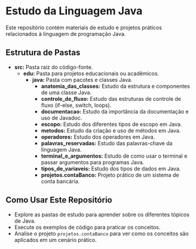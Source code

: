 # Estudo da Linguagem Java

Este repositório contém materiais de estudo e projetos práticos relacionados à linguagem de programação Java.

## Estrutura de Pastas

* **src:** Pasta raiz do código-fonte.
    * **edu:** Pasta para projetos educacionais ou acadêmicos.
        * **java:** Pasta com pacotes e classes Java.
            * **anatomia_das_classes:** Estudo da estrutura e componentes de uma classe Java.
            * **controle_de_fluxo:** Estudo das estruturas de controle de fluxo (if-else, switch, loops).
            * **documentacao:** Estudo da importância da documentação e uso de Javadoc.
            * **escopo:** Estudo dos diferentes tipos de escopo em Java.
            * **metodos:** Estudo da criação e uso de métodos em Java.
            * **operadores:** Estudo dos operadores em Java.
            * **palavras_reservadas:** Estudo das palavras-chave da linguagem Java.
            * **terminal_e_argumentos:** Estudo de como usar o terminal e passar argumentos para programas Java.
            * **tipos_de_variaveis:** Estudo dos tipos de dados em Java.
            * **projetos.contaBanco:** Projeto prático de um sistema de conta bancária.

## Como Usar Este Repositório

* Explore as pastas de estudo para aprender sobre os diferentes tópicos de Java.
* Execute os exemplos de código para praticar os conceitos.
* Analise o projeto `projetos.contaBanco` para ver como os conceitos são aplicados em um cenário prático.
